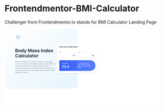 # Frontendmentor-BMI-Calculator
Challenger from Frontendmentor.io stands for BMI Calculator Landing Page

![Screenshot](screenshot.png)

